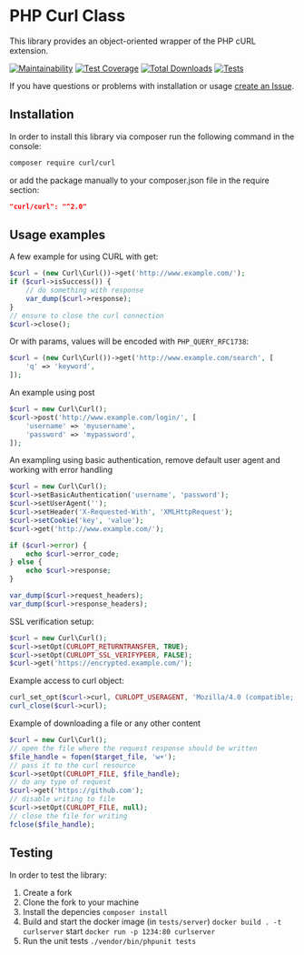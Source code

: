 # PHP Curl Class

This library provides an object-oriented wrapper of the PHP cURL extension.

[![Maintainability](https://api.codeclimate.com/v1/badges/6c34bb31f3eb6df36c7d/maintainability)](https://codeclimate.com/github/php-mod/curl/maintainability)
[![Test Coverage](https://api.codeclimate.com/v1/badges/6c34bb31f3eb6df36c7d/test_coverage)](https://codeclimate.com/github/php-mod/curl/test_coverage)
[![Total Downloads](https://poser.pugx.org/curl/curl/downloads)](//packagist.org/packages/curl/curl)
[![Tests](https://github.com/php-mod/curl/actions/workflows/tests.yml/badge.svg)](https://github.com/php-mod/curl/actions/workflows/tests.yml)

If you have questions or problems with installation or usage [create an Issue](https://github.com/php-mod/curl/issues).



## Installation

In order to install this library via composer run the following command in the console:

```sh
composer require curl/curl
```

or add the package manually to your composer.json file in the require section:

```json
"curl/curl": "^2.0"
```

## Usage examples

A few example for using CURL with get:

```php
$curl = (new Curl\Curl())->get('http://www.example.com/');
if ($curl->isSuccess()) {
    // do something with response
    var_dump($curl->response);
}
// ensure to close the curl connection
$curl->close();
```

Or with params, values will be encoded with `PHP_QUERY_RFC1738`:

```php
$curl = (new Curl\Curl())->get('http://www.example.com/search', [
    'q' => 'keyword',
]);
```

An example using post

```php
$curl = new Curl\Curl();
$curl->post('http://www.example.com/login/', [
    'username' => 'myusername',
    'password' => 'mypassword',
]);
```

An exampling using basic authentication, remove default user agent and working with error handling

```php
$curl = new Curl\Curl();
$curl->setBasicAuthentication('username', 'password');
$curl->setUserAgent('');
$curl->setHeader('X-Requested-With', 'XMLHttpRequest');
$curl->setCookie('key', 'value');
$curl->get('http://www.example.com/');

if ($curl->error) {
    echo $curl->error_code;
} else {
    echo $curl->response;
}

var_dump($curl->request_headers);
var_dump($curl->response_headers);
```

SSL verification setup:

```php
$curl = new Curl\Curl();
$curl->setOpt(CURLOPT_RETURNTRANSFER, TRUE);
$curl->setOpt(CURLOPT_SSL_VERIFYPEER, FALSE);
$curl->get('https://encrypted.example.com/');
```

Example access to curl object:

```php
curl_set_opt($curl->curl, CURLOPT_USERAGENT, 'Mozilla/4.0 (compatible; MSIE 7.0; Windows NT 5.1');
curl_close($curl->curl);
```

Example of downloading a file or any other content

```php
$curl = new Curl\Curl();
// open the file where the request response should be written
$file_handle = fopen($target_file, 'w+');
// pass it to the curl resource
$curl->setOpt(CURLOPT_FILE, $file_handle);
// do any type of request
$curl->get('https://github.com');
// disable writing to file
$curl->setOpt(CURLOPT_FILE, null);
// close the file for writing
fclose($file_handle);
```

## Testing

In order to test the library:

1. Create a fork
2. Clone the fork to your machine
3. Install the depencies `composer install`
4. Build and start the docker image (in `tests/server`) `docker build . -t curlserver` start `docker run -p 1234:80 curlserver`
5. Run the unit tests `./vendor/bin/phpunit tests`